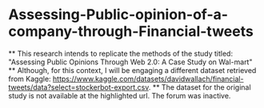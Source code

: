 # Assessing-Public-opinion-of-a-company-through-Financial-tweets
** This research intends to replicate the methods of the study titled: "Assessing Public Opinions Through Web 2.0: A Case Study on Wal-mart"
** Although, for this context, I will be engaging a different dataset retrieved from Kaggle: https://www.kaggle.com/datasets/davidwallach/financial-tweets/data?select=stockerbot-export.csv.
** The dataset for the original study is not available at the highlighted url. The forum was inactive.
